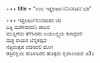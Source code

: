+++
title = "೦೦೩ ಇತ್ತಲರ್ಜುನನಿನಸುತನ ಬೆಂ"

+++
ಇತ್ತಲರ್ಜುನನಿನಸುತನ ಬೆಂ  
ಬತ್ತಿ ಮರಳಿದನವನಿ ಪಾಲರ  
ಮುತ್ತಿಗೆಯ ತೆಗೆಸಿದನು ಜಯಲಕ್ಷ್ಮಿಯ ಕಟಾಕ್ಷದಲಿ   
ಮತ್ತ ರಾಯರ ಬೆನ್ನಕಪ್ಪವ   
ನೆತ್ತಿದುತ್ಸಹ ವದನದಲಿ ಹೊಗ  
ರೆತ್ತಿದಕ್ಷಿಯ ಹೊಳಹಿನಲಿ ಹೊಕ್ಕನು ನೃಪಾಲಯವ    ॥3॥